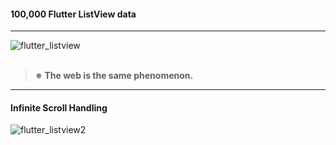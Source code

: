 #### 100,000 Flutter ListView data
***
![flutter_listview](https://user-images.githubusercontent.com/13028129/208821683-3d4390bd-7c7f-428e-b097-e6d816c2cff4.gif) <br/><br/>

> **※ The web is the same phenomenon.**

***
#### Infinite Scroll Handling
![flutter_listview2](https://user-images.githubusercontent.com/13028129/209037941-f045022b-d01e-4583-9b05-9501796399de.gif)
